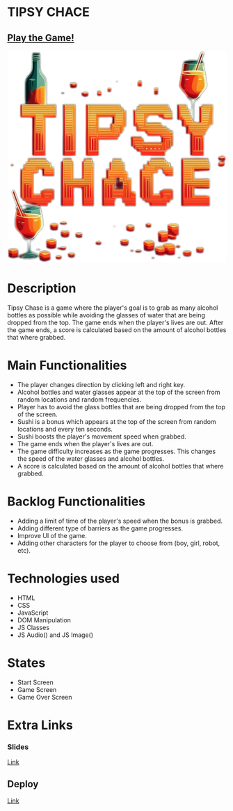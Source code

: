 # TIPSY CHACE

## [Play the Game!](https://michsredni.github.io/tipsy-chase/)

![Game Logo](./images/tipsy-chase-logo.png)


# Description

Tipsy Chase is a game where the player's goal is to grab as many alcohol bottles as possible while avoiding the glasses of water that are being dropped from the top. The game ends when the player's lives are out. After the game ends, a score is calculated based on the amount of alcohol bottles that where grabbed.

# Main Functionalities

- The player changes direction by clicking left and right key.
- Alcohol bottles and water glasses appear at the top of the screen from random locations and random frequencies.
- Player has to avoid the glass bottles that are being dropped from the top of the screen.
- Sushi is a bonus which appears at the top of the screen from random locations and every ten seconds.
- Sushi boosts the player's movement speed when grabbed.
- The game ends when the player's lives are out.
- The game difficulty increases as the game progresses. This changes the speed of the water glasses and alcohol bottles.
- A score is calculated based on the amount of alcohol bottles that where grabbed.


# Backlog Functionalities

- Adding a limit of time of the player's speed when the bonus is grabbed.
- Adding different type of barriers as the game progresses.
- Improve UI of the game.
- Adding other characters for the player to choose from (boy, girl, robot, etc).

# Technologies used

- HTML
- CSS
- JavaScript
- DOM Manipulation
- JS Classes
- JS Audio() and JS Image()

# States

- Start Screen
- Game Screen
- Game Over Screen

# Extra Links 

### Slides
[Link](www.your-slides-url-here.com)

## Deploy
[Link](https://michsredni.github.io/tipsy-chase/)
